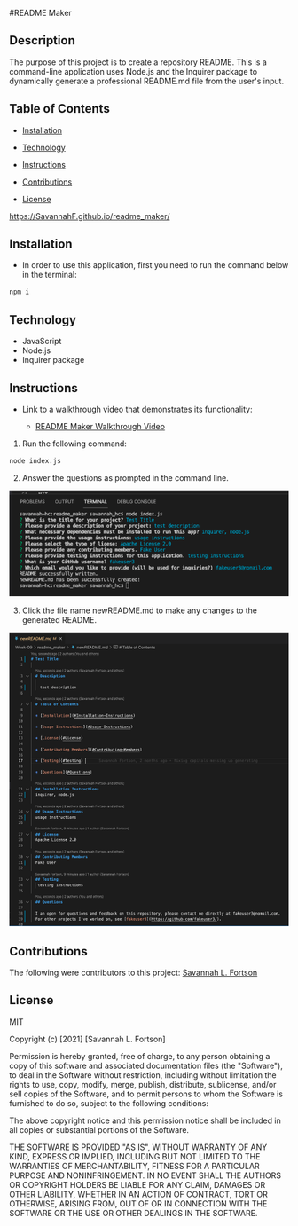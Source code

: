 #README Maker

## Description

The purpose of this project is to create a repository README. This is a command-line application uses Node.js and the Inquirer package to dynamically generate a professional README.md file from the user's input.

## Table of Contents

-   [Installation](#installation)

-   [Technology](#technology)

-   [Instructions](#instructions)

-   [Contributions](#contributions)

-   [License](#license)

<!-- Published URL -->

https://SavannahF.github.io/readme_maker/

## Installation

-   In order to use this application, first you need to run the command below in the terminal:

```bash
npm i
```

## Technology

-   JavaScript
-   Node.js
-   Inquirer package

## Instructions

-   Link to a walkthrough video that demonstrates its functionality:

    -   [README Maker Walkthrough Video](https://youtu.be/bXTjhlKULrs)

1. Run the following command:

```bash
node index.js
```

2. Answer the questions as prompted in the command line.

![img of the questions in the terminal](./assets/image01.png)

3. Click the file name newREADME.md to make any changes to the generated README.

![example of newREADME.md](./assets/image02.png)

## Contributions

The following were contributors to this project: [Savannah L. Fortson](https://github.com/SavannahF)

## License

MIT

Copyright (c) [2021] [Savannah L. Fortson]

Permission is hereby granted, free of charge, to any person obtaining a copy
of this software and associated documentation files (the "Software"), to deal
in the Software without restriction, including without limitation the rights
to use, copy, modify, merge, publish, distribute, sublicense, and/or sell
copies of the Software, and to permit persons to whom the Software is
furnished to do so, subject to the following conditions:

The above copyright notice and this permission notice shall be included in all
copies or substantial portions of the Software.

THE SOFTWARE IS PROVIDED "AS IS", WITHOUT WARRANTY OF ANY KIND, EXPRESS OR
IMPLIED, INCLUDING BUT NOT LIMITED TO THE WARRANTIES OF MERCHANTABILITY,
FITNESS FOR A PARTICULAR PURPOSE AND NONINFRINGEMENT. IN NO EVENT SHALL THE
AUTHORS OR COPYRIGHT HOLDERS BE LIABLE FOR ANY CLAIM, DAMAGES OR OTHER
LIABILITY, WHETHER IN AN ACTION OF CONTRACT, TORT OR OTHERWISE, ARISING FROM,
OUT OF OR IN CONNECTION WITH THE SOFTWARE OR THE USE OR OTHER DEALINGS IN THE
SOFTWARE.
